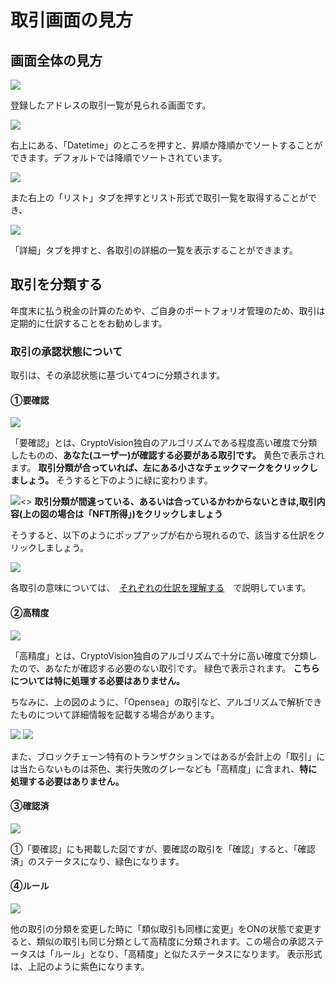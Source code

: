 # 取引画面の見方

## 画面全体の見方

![](../../assets/img/transaction-window-1.png)

登録したアドレスの取引一覧が見られる画面です。

![](../../assets/img/transaction-window-2.png)

右上にある、「Datetime」のところを押すと、昇順か降順かでソートすることができます。デフォルトでは降順でソートされています。

![](../../assets/img/transaction-window-3.png)

また右上の「リスト」タブを押すとリスト形式で取引一覧を取得することができ、

![](../../assets/img/transaction-window-4.png)

「詳細」タブを押すと、各取引の詳細の一覧を表示することができます。

## 取引を分類する

年度末に払う税金の計算のためや、ご自身のポートフォリオ管理のため、取引は定期的に仕訳することをお勧めします。

### 取引の承認状態について
取引は、その承認状態に基づいて4つに分類されます。

#### ①要確認
![](../../assets/img/transaction-window-5.png)

「要確認」とは、CryptoVision独自のアルゴリズムである程度高い確度で分類したものの、**あなた(ユーザー)が確認する必要がある取引です。**
黄色で表示されます。
**取引分類が合っていれば、左にある小さなチェックマークをクリックしましょう。**
そうすると下のように緑に変わります。

![](../../assets/img/transaction-window-6.png)<>
**取引分類が間違っている、あるいは合っているかわからないときは,取引内容(上の図の場合は「NFT所得」)をクリックしましょう**

そうすると、以下のようにポップアップが右から現れるので、該当する仕訳をクリックしましょう。

![](../../assets/img/transaction-window-10.png)

各取引の意味については、　[それぞれの仕訳を理解する](./transaction-journal.md)　で説明しています。



#### ②高精度

![](../../assets/img/transaction-window-7.png)

「高精度」とは、CryptoVision独自のアルゴリズムで十分に高い確度で分類したので、あなたが確認する必要のない取引です。
緑色で表示されます。
**こちらについては特に処理する必要はありません。**

ちなみに、上の図のように、「Opensea」の取引など、アルゴリズムで解析できたものについて詳細情報を記載する場合があります。

![](../../assets/img/transaction-window-8.png)
![](../../assets/img/transaction-window-9.png)

また、ブロックチェーン特有のトランザクションではあるが会計上の「取引」には当たらないものは茶色、実行失敗のグレーなども「高精度」に含まれ、**特に処理する必要はありません。**


#### ③確認済
![](../../assets/img/transaction-window-6.png)

①「要確認」にも掲載した図ですが、要確認の取引を「確認」すると、「確認済」のステータスになり、緑色になります。

#### ④ルール
![](../../assets/img/transaction-window-11.png)

他の取引の分類を変更した時に「類似取引も同様に変更」をONの状態で変更すると、類似の取引も同じ分類として高精度に分類されます。この場合の承認ステータスは「ルール」となり、「高精度」と似たステータスになります。
表示形式は、上記のように紫色になります。











